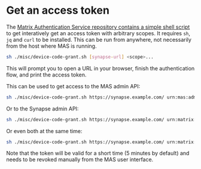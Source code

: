 # Get an access token

The [Matrix Authentication Service repository contains a simple shell script](https://github.com/element-hq/matrix-authentication-service/blob/main/misc/device-code-grant.sh) to get interatively get an access token with arbitrary scopes.
It requires `sh`, `jq` and `curl` to be installed.
This can be run from anywhere, not necessarily from the host where MAS is running.

```sh
sh ./misc/device-code-grant.sh [synapse-url] <scope>...
```

This will prompt you to open a URL in your browser, finish the authentication flow, and print the access token.

This can be used to get access to the MAS admin API:

```sh
sh ./misc/device-code-grant.sh https://synapse.example.com/ urn:mas:admin
```

Or to the Synapse admin API:

```sh
sh ./misc/device-code-grant.sh https://synapse.example.com/ urn:matrix:org.matrix.msc2967.client:api:* urn:synapse:admin:*
```

Or even both at the same time:

```sh
sh ./misc/device-code-grant.sh https://synapse.example.com/ urn:matrix:org.matrix.msc2967.client:api:* urn:mas:admin urn:synapse:admin:*
```

Note that the token will be valid for a short time (5 minutes by default) and needs to be revoked manually from the MAS user interface.
